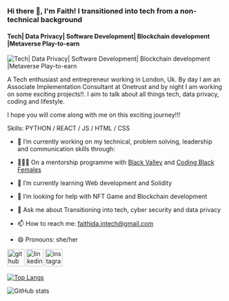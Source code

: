 ### Hi there 👋,  I'm Faith! I transitioned into tech from a non-technical background
#### Tech| Data Privacy| Software Development| Blockchain development |Metaverse Play-to-earn
![Tech| Data Privacy| Software Development| Blockchain development |Metaverse Play-to-earn](https://media-exp1.licdn.com/dms/image/C4D16AQHiAFmZMWT6NQ/profile-displaybackgroundimage-shrink_200_800/0/1646768626424?e=1657756800&v=beta&t=LsVC3YhSGnkKNNRaVCQSKYTdWtFzQHT8Rxq8Wj9lHK0)


A Tech enthusiast and entrepreneur working in London, Uk. By day I am an Associate Implementation Consultant at Onetrust and by night I am working on some exciting projects!!. I aim to talk about all things tech, data privacy, coding and lifestyle.

I hope you will come along with me on this exciting journey!!!

Skills: PYTHON / REACT / JS / HTML / CSS

- 🔭 I’m currently working on  my technical, problem solving, leadership and communication skills through:


- 💁🏽‍♀️ On a mentorship programme with [Black Valley](https://www.blackvalley.co.uk) and [Coding Black Females](https://codingblackfemales.com)


- 🌱 I’m currently learning Web development and Solidity 
- 🤔 I’m looking for help with NFT Game and Blockchain development  
- 💬 Ask me about Transitioning into tech, cyber security and data privacy 
- 📫 How to reach me: faithida.intech@gmail.com 
- 😄 Pronouns: she/her 


[<img src='https://cdn.jsdelivr.net/npm/simple-icons@3.0.1/icons/github.svg' alt='github' height='40'>](https://github.com/faithida19)  [<img src='https://cdn.jsdelivr.net/npm/simple-icons@3.0.1/icons/linkedin.svg' alt='linkedin' height='40'>](https://www.linkedin.com/in/faith-ida/)  [<img src='https://cdn.jsdelivr.net/npm/simple-icons@3.0.1/icons/instagram.svg' alt='instagram' height='40'>](https://www.instagram.com/faithida.tech/)  

[![Top Langs](https://github-readme-stats.vercel.app/api/top-langs/?username=faithida19)](https://github.com/anuraghazra/github-readme-stats)

![GitHub stats](https://github-readme-stats.vercel.app/api?username=faithida19&show_icons=true)  

